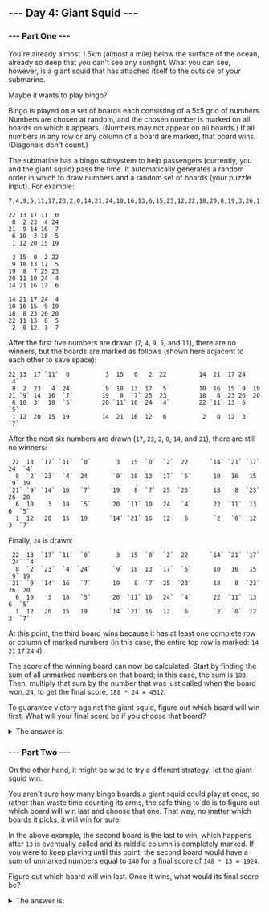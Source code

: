 ## --- Day 4: Giant Squid ---

### --- Part One ---
You're already almost 1.5km (almost a mile) below the surface of the ocean, already so deep that you can't see any sunlight. What you can see, however, is a giant squid that has attached itself to the outside of your submarine.

Maybe it wants to play bingo?

Bingo is played on a set of boards each consisting of a 5x5 grid of numbers. Numbers are chosen at random, and the chosen number is marked on all boards on which it appears. (Numbers may not appear on all boards.) If all numbers in any row or any column of a board are marked, that board wins. (Diagonals don't count.)

The submarine has a bingo subsystem to help passengers (currently, you and the giant squid) pass the time. It automatically generates a random order in which to draw numbers and a random set of boards (your puzzle input). For example:

```
7,4,9,5,11,17,23,2,0,14,21,24,10,16,13,6,15,25,12,22,18,20,8,19,3,26,1

22 13 17 11  0
 8  2 23  4 24
21  9 14 16  7
 6 10  3 18  5
 1 12 20 15 19

 3 15  0  2 22
 9 18 13 17  5
19  8  7 25 23
20 11 10 24  4
14 21 16 12  6

14 21 17 24  4
10 16 15  9 19
18  8 23 26 20
22 11 13  6  5
 2  0 12  3  7
```

After the first five numbers are drawn (`7`, `4`, `9`, `5`, and `11`), there are no winners, but the boards are marked as follows (shown here adjacent to each other to save space):

```
22 13  17 `11`  0          3  15   0   2  22         14  21  17 24  `4`
 8  2  23  `4` 24         `9` 18  13  17  `5`        10  16  15 `9` 19
21 `9` 14  16  `7`        19   8  `7` 25  23         18   8  23 26  20
 6 10  3   18  `5`        20 `11` 10  24  `4`        22 `11` 13  6  `5`
 1 12  20  15  19         14  21  16  12   6          2   0  12  3  `7`
```

After the next six numbers are drawn (`17`, `23`, `2`, `0`, `14`, and `21`), there are still no winners:

```
 22  13  `17` `11`  `0`       3   15  `0`  `2`  22      `14` `21` `17` 24  `4`
  8  `2` `23`  `4`  24       `9`  18  13  `17`  `5`      10   16   15  `9` 19
`21` `9` `14`  16   `7`      19    8  `7`  25  `23`      18    8  `23` 26  20
  6  10    3   18   `5`      20  `11` 10   24   `4`      22  `11`  13   6  `5`
  1  12   20   15   19      `14` `21` 16   12    6       `2`  `0`  12   3  `7`
```

Finally, `24` is drawn:
```
 22  13  `17` `11`  `0`       3   15  `0`  `2`  22      `14` `21` `17` `24` `4`
  8  `2` `23`  `4` `24`      `9`  18  13  `17`  `5`      10   16   15   `9` 19
`21` `9` `14`  16   `7`      19    8  `7`  25  `23`      18    8  `23`  26  20
  6  10    3   18   `5`      20  `11` 10  `24`  `4`      22  `11`  13    6  `5`
  1  12   20   15   19      `14` `21` 16   12    6       `2`  `0`  12    3  `7`
```
At this point, the third board wins because it has at least one complete row or column of marked numbers (in this case, the entire top row is marked: `14` `21` `17` `24` `4`).

The score of the winning board can now be calculated. Start by finding the sum of all unmarked numbers on that board; in this case, the sum is `188`. Then, multiply that sum by the number that was just called when the board won, `24`, to get the final score, `188 * 24 = 4512`.

To guarantee victory against the giant squid, figure out which board will win first. What will your final score be if you choose that board?

<details>
  	<summary>The answer is:</summary>
	82440
</details>

### --- Part Two ---

On the other hand, it might be wise to try a different strategy: let the giant squid win.

You aren't sure how many bingo boards a giant squid could play at once, so rather than waste time counting its arms, the safe thing to do is to figure out which board will win last and choose that one. That way, no matter which boards it picks, it will win for sure.

In the above example, the second board is the last to win, which happens after `13` is eventually called and its middle column is completely marked. If you were to keep playing until this point, the second board would have a sum of unmarked numbers equal to `148` for a final score of `148 * 13 = 1924`.

Figure out which board will win last. Once it wins, what would its final score be?

<details>
  	<summary>The answer is:</summary>
	20774
</details>
